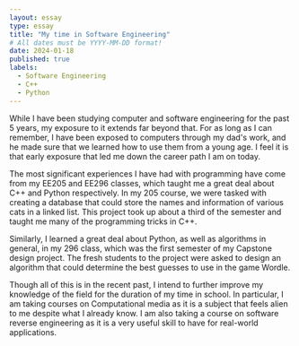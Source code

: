 ```yaml
---
layout: essay
type: essay
title: "My time in Software Engineering"
# All dates must be YYYY-MM-DD format!
date: 2024-01-18
published: true
labels:
  - Software Engineering
  - C++
  - Python
---
```


While I have been studying computer and software engineering for the past 5 years, my exposure to it extends far beyond that. For as long as I can remember, I have been exposed to computers through my dad's work, and he made sure that we learned how to use them from a young age. I feel it is that early exposure that led me down the career path I am on today.

The most significant experiences I have had with programming have come from my EE205 and EE296 classes, which taught me a great deal about C++ and Python respectively. In my 205 course, we were tasked with creating a database that could store the names and information of various cats in a linked list. This project took up about a third of the semester and taught me many of the programming tricks in C++.

Similarly, I learned a great deal about Python, as well as algorithms in general, in my 296 class, which was the first semester of my Capstone design project. The fresh students to the project were asked to design an algorithm that could determine the best guesses to use in the game Wordle. 

Though all of this is in the recent past, I intend to further improve my knowledge of the field for the duration of my time in school. In particular, I am taking courses on Computational media as it is a subject that feels alien to me despite what I already know. I am also taking a course on software reverse engineering as it is a very useful skill to have for real-world applications.
